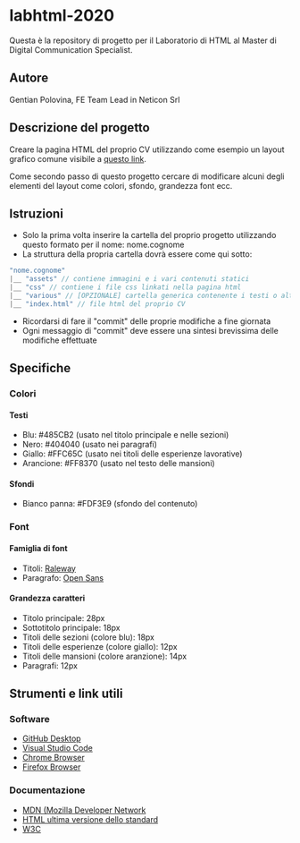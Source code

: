 # labhtml-2020
Questa è la repository di progetto per il Laboratorio di HTML al Master di Digital Communication Specialist.

## Autore
Gentian Polovina, FE Team Lead in Neticon Srl

## Descrizione del progetto
Creare la pagina HTML del proprio CV utilizzando come esempio un layout grafico comune visibile a [questo link](https://spark.adobe.com/post/oeJnaT4lRb4nP/).

Come secondo passo di questo progetto cercare di modificare alcuni degli elementi del layout come colori, sfondo, grandezza font ecc.

## Istruzioni
- Solo la prima volta inserire la cartella del proprio progetto utilizzando questo formato per il nome: nome.cognome
- La struttura della propria cartella dovrà essere come qui sotto:
``` Javascript
"nome.cognome"
|__ "assets" // contiene immagini e i vari contenuti statici
|__ "css" // contiene i file css linkati nella pagina html
|__ "various" // [OPZIONALE] cartella generica contenente i testi o altri contenuti di supporto
|__ "index.html" // file html del proprio CV 
```
- Ricordarsi di fare il "commit" delle proprie modifiche a fine giornata
- Ogni messaggio di "commit" deve essere una sintesi brevissima delle modifiche effettuate
## Specifiche
### Colori
#### Testi
- Blu: #485CB2 (usato nel titolo principale e nelle sezioni)
- Nero: #404040 (usato nei paragrafi)
- Giallo: #FFC65C (usato nei titoli delle esperienze lavorative)
- Arancione: #FF8370 (usato nel testo delle mansioni)
#### Sfondi
- Bianco panna: #FDF3E9 (sfondo del contenuto)
### Font
#### Famiglia di font
- Titoli: [Raleway](https://fonts.google.com/specimen/Raleway?query=rale&sidebar.open&selection.family=Open+Sans:wght@400;700|Raleway:wght@700;800)
- Paragrafo: [Open Sans](https://fonts.google.com/specimen/Raleway?query=rale&sidebar.open&selection.family=Open+Sans:wght@400;700|Raleway:wght@700;800)
#### Grandezza caratteri
- Titolo principale: 28px
- Sottotitolo principale: 18px
- Titoli delle sezioni (colore blu): 18px
- Titoli delle esperienze (colore giallo): 12px
- Titoli delle mansioni (colore aranzione): 14px
- Paragrafi: 12px


## Strumenti e link utili
### Software
- [GitHub Desktop](https://desktop.github.com/)
- [Visual Studio Code](https://code.visualstudio.com/)
- [Chrome Browser](https://www.google.com/chrome/)
- [Firefox Browser](https://www.mozilla.org/en-US/firefox/new/)
### Documentazione
- [MDN (Mozilla Developer Network](https://developer.mozilla.org/en-US/docs/Learn/HTML)
- [HTML ultima versione dello standard](https://html.spec.whatwg.org/)
- [W3C](https://www.w3.org/)
